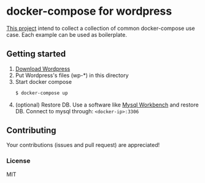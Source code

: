 # docker-compose for wordpress
[This project](https://github.com/chrvadala/docker-compose-examples)
intend to collect a collection of common docker-compose use case.
Each example can be used as boilerplate.

## Getting started

1. [Download Wordpress](https://wordpress.org/latest.zip)
2. Put Wordpress's files (wp-*) in this directory
3. Start docker compose
    ```sh
    $ docker-compose up
    ```
4. (optional) Restore DB. Use a software like [Mysql Workbench](http://dev.mysql.com/downloads/workbench/)
    and restore DB. Connect to mysql through: `<docker-ip>:3306`

## Contributing
Your contributions (issues and pull request) are appreciated!

### License
MIT
